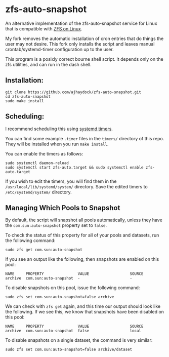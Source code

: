 # zfs-auto-snapshot

An alternative implementation of the zfs-auto-snapshot service for Linux
that is compatible with [ZFS on Linux](http://zfsonlinux.org/).

My fork removes the automatic installation of cron entries that do things
the user may not desire. This fork only installs the script and leaves manual
crontab/systemd-timer configuration up to the user.

This program is a posixly correct bourne shell script.  It depends only on
the zfs utilities, and can run in the dash shell.


Installation:
-------------
```
git clone https://github.com/ajhaydock/zfs-auto-snapshot.git
cd zfs-auto-snapshot
sudo make install
```


Scheduling:
-------------
I recommend scheduling this using [systemd timers](https://wiki.archlinux.org/index.php/Systemd/Timers).

You can find some example `.timer` files in the `timers/` directory of this repo. They will be installed when you run `make install`.

You can enable the timers as follows:
```
sudo systemctl daemon-reload
sudo systemctl start zfs-auto.target && sudo systemctl enable zfs-auto.target
```

If you wish to edit the timers, you will find them in the `/usr/local/lib/systemd/system/` directory. Save the edited timers to `/etc/systemd/system/` directory.


Managing Which Pools to Snapshot
-------------
By default, the script will snapshot all pools automatically, unless they have the `com.sun:auto-snapshot` property set to `false`.

To check the status of this property for all of your pools and datasets, run the following command:
```
sudo zfs get com.sun:auto-snapshot
```

If you see an output like the following, then snapshots are enabled on this pool:
```
NAME     PROPERTY               VALUE                  SOURCE
archive  com.sun:auto-snapshot  -                      -
```

To disable snapshots on this pool, issue the following command:
```
sudo zfs set com.sun:auto-snapshot=false archive
```

We can check with `zfs get` again, and this time our output should look like the following. If we see this, we know that snapshots have been disabled on this pool:
```
NAME     PROPERTY               VALUE                  SOURCE
archive  com.sun:auto-snapshot  false                  local
```

To disable snapshots on a single dataset, the command is very similar:
```
sudo zfs set com.sun:auto-snapshot=false archive/dataset
```
